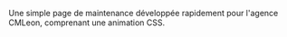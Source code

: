 Une simple page de maintenance développée rapidement pour l'agence CMLeon, comprenant une animation CSS.
